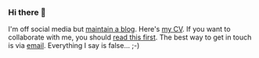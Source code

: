 ### Hi there 👋

I'm off social media but [maintain a blog](https://ntoll.org/). Here's [my CV](https://ntoll.org/cv). If you want to collaborate with me, you should [read this first](https://github.com/ntoll/being_together). The best way to get in touch is via [email](mailto:ntoll@ntoll.org). Everything I say is false... ;-)

<!--
**ntoll/ntoll** is a ✨ _special_ ✨ repository because its `README.md` (this file) appears on your GitHub profile.

Here are some ideas to get you started:

- 🔭 I’m currently working on ...
- 🌱 I’m currently learning ...
- 👯 I’m looking to collaborate on ...
- 🤔 I’m looking for help with ...
- 💬 Ask me about ...
- 📫 How to reach me: ...
- 😄 Pronouns: ...
- ⚡ Fun fact: ...
-->
